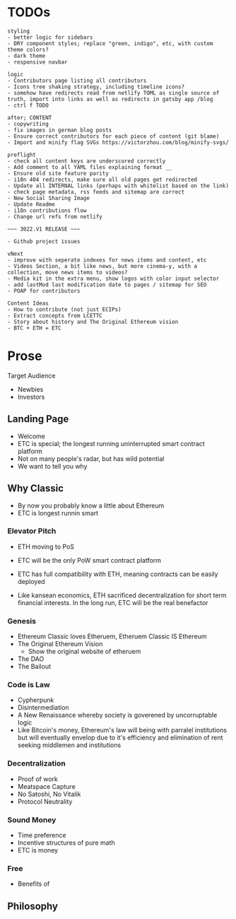 # TODOs

```
styling
- better logic for sidebars
- DRY component styles; replace "green, indigo", etc, with custom theme colors?
- dark theme
- responsive navbar

logic
- Contributors page listing all contributors
- Icons tree shaking strategy, including timeline icons?
- somehow have redirects read from netlify TOML as single source of truth, import into links as well as redirects in gatsby app /blog
- ctrl f TODO

after; CONTENT
- copywriting
- fix images in german blog posts
- Ensure correct contributors for each piece of content (git blame)
- Import and minify flag SVGs https://victorzhou.com/blog/minify-svgs/

preflight
- check all content keys are underscored correctly
- Add comment to all YAML files explaining format __
- Ensure old site feature parity
- i18n 404 redirects, make sure all old pages get redirected
- Update all INTERNAL links (perhaps with whitelist based on the link)
- check page metadata, rss feeds and sitemap are correct
- New Social Sharing Image
- Update Readme
- i18n contributions flow
- Change url refs from netlify

~~~ 3022.V1 RELEASE ~~~

- Github project issues

vNext
- improve with seperate indexes for news items and content, etc
- Videos Section, a bit like news, but more cinema-y, with a collection, move news items to videos?
- Media kit in the extra menu, show logos with color input selector
- add lastMod last modification date to pages / sitemap for SEO
- POAP for contributors

Content Ideas
- How to contribute (not just ECIPs)
- Extract concepts from LCETTC
- Story about history and The Original Ethereum vision
- BTC + ETH = ETC
```

# Prose

Target Audience

- Newbies
- Investors

## Landing Page

- Welcome
- ETC is special; the longest running uninterrupted smart contract platform
- Not on many people's radar, but has wild potential
- We want to tell you why

## Why Classic

- By now you probably know a little about Ethereum
- ETC is longest runnin smart

### Elevator Pitch

- ETH moving to PoS
- ETC will be the only PoW smart contract platform
- ETC has full compatibility with ETH, meaning contracts can be easily deployed

- Like kansean economics, ETH sacrificed decentralization for short term financial interests. In the long run, ETC will be the real benefactor

### Genesis

- Ethereum Classic loves Etheruem, Etheruem Classic IS Ethereum
- The Original Ethereum Vision
  - Show the original website of etheruem
- The DAO
- The Bailout

### Code is Law

- Cypherpunk
- Disintermediation
- A New Renaissance whereby society is goverened by uncorruptable logic
- Like Bitcoin's money, Ethereum's law will being with parralel institutions but will eventually envelop due to it's efficiency and elimination of rent seeking middlemen and institutions

### Decentralization

- Proof of work
- Meatspace Capture
- No Satoshi, No Vitalik
- Protocol Neutrality

### Sound Money

- Time preference
- Incentive structures of pure math
- ETC is money

### Free

- Benefits of

## Philosophy
